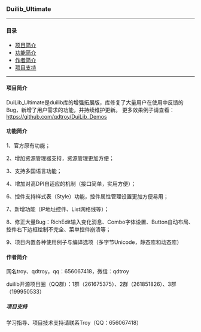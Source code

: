 ### **Duilib_Ultimate**

*** 
#### **目录**
* [项目简介](#项目简介)
* [功能简介](#功能简介)
* [作者简介](#作者简介)
* [项目支持](#项目支持)

***
#### **项目简介** 

DuiLib_Ultimate是duilib库的增强拓展版，库修复了大量用户在使用中反馈的Bug，新增了用户需求的功能，并持续维护更新。
更多效果例子请查看：https://github.com/qdtroy/DuiLib_Demos

#### **功能简介** 

1、官方原有功能；

2、增加资源管理器支持，资源管理更加方便；

3、支持多国语言功能；

4、增加对高DPI自适应的机制（接口简单，实用方便）；

6、控件支持样式表（Style）功能，控件属性管理设置更加方便易用；

7、新增功能（IP地址控件、List网格线等）；

8、修正大量Bug：RichEdit输入变化消息、Combo字体设置、Button自动布局、控件右下边框绘制不完全、菜单控件崩溃等；

9、项目内置各种使用例子与编译选项（多字节Unicode，静态库和动态库）

#### **作者简介** 
网名troy、qdtroy，qq：656067418，微信：qdtroy

duilib开源项目圈（QQ群）：1群（261675375）、2群（261851826）、3群（199950533）

##### **项目支持** 
学习指导、项目技术支持请联系Troy（QQ：656067418）
